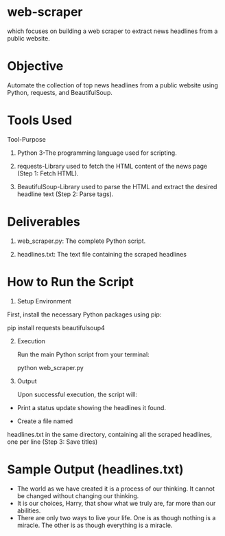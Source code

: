# web-scraper
 which focuses on building a web scraper to extract news headlines from a public website.
 
# Objective

Automate the collection of top news headlines from a public website using Python, requests, and BeautifulSoup.

# Tools Used

Tool-Purpose

1. Python 3-The programming language used for scripting. 

2. requests-Library used to fetch the HTML content of the news page (Step 1: Fetch HTML). 

3. BeautifulSoup-Library used to parse the HTML and extract the desired headline text (Step 2: Parse tags). 

# Deliverables

1. web_scraper.py: The complete Python script.

2. headlines.txt: The text file containing the scraped headlines

# How to Run the Script

1. Setup Environment
 
First, install the necessary Python packages using pip:

pip install requests beautifulsoup4

2. Execution

    Run the main Python script from your terminal:

     python web_scraper.py

3. Output
   
     Upon successful execution, the script will:

- Print a status update showing the headlines it found.

- Create a file named 

headlines.txt in the same directory, containing all the scraped headlines, one per line (Step 3: Save titles)

# Sample Output (headlines.txt)
- The world as we have created it is a process of our thinking. It cannot be changed without changing our thinking.
- It is our choices, Harry, that show what we truly are, far more than our abilities.
- There are only two ways to live your life. One is as though nothing is a miracle. The other is as though everything is a miracle.
